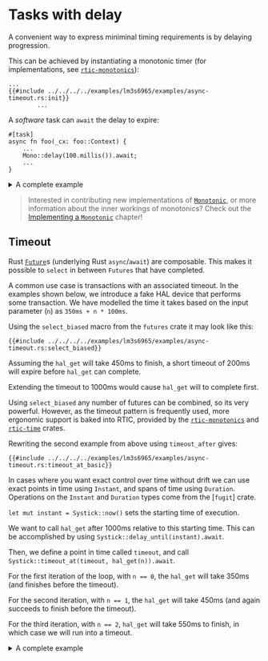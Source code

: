 # Tasks with delay

A convenient way to express miniminal timing requirements is by delaying progression.

This can be achieved by instantiating a monotonic timer (for implementations, see [`rtic-monotonics`]):

[`rtic-monotonics`]: https://github.com/rtic-rs/rtic/tree/master/rtic-monotonics
[`rtic-time`]: https://github.com/rtic-rs/rtic/tree/master/rtic-time
[`Monotonic`]: https://docs.rs/rtic-time/latest/rtic_time/trait.Monotonic.html
[Implementing a `Monotonic`]: ../monotonic_impl.md

```rust,noplayground
...
{{#include ../../../../examples/lm3s6965/examples/async-timeout.rs:init}}
        ...
```

A _software_ task can `await` the delay to expire:

```rust,noplayground
#[task]
async fn foo(_cx: foo::Context) {
    ...
    Mono::delay(100.millis()).await;
    ...
}

```

<details>
<summary>A complete example</summary>

```rust,noplayground
{{#include ../../../../examples/lm3s6965/examples/async-delay.rs}}
```

```console
$ cargo xtask qemu --verbose --example async-delay --features test-critical-section
```

```console
{{#include ../../../../ci/expected/lm3s6965/async-delay.run}}
```

</details>

> Interested in contributing new implementations of [`Monotonic`], or more information about the inner workings of monotonics?
> Check out the [Implementing a `Monotonic`] chapter!

## Timeout

Rust [`Future`]s (underlying Rust `async`/`await`) are composable. This makes it possible to `select` in between `Futures` that have completed.

[`Future`]: https://doc.rust-lang.org/std/future/trait.Future.html

A common use case is transactions with an associated timeout. In the examples shown below, we introduce a fake HAL device that performs some transaction. We have modelled the time it takes based on the input parameter (`n`) as `350ms + n * 100ms`.

Using the `select_biased` macro from the `futures` crate it may look like this:

```rust,noplayground,noplayground
{{#include ../../../../examples/lm3s6965/examples/async-timeout.rs:select_biased}}
```

Assuming the `hal_get` will take 450ms to finish, a short timeout of 200ms will expire before `hal_get` can complete.

Extending the timeout to 1000ms would cause `hal_get` will to complete first.

Using `select_biased` any number of futures can be combined, so its very powerful. However, as the timeout pattern is frequently used, more ergonomic support is baked into RTIC, provided by the [`rtic-monotonics`] and [`rtic-time`] crates.

Rewriting the second example from above using `timeout_after` gives:

```rust,noplayground
{{#include ../../../../examples/lm3s6965/examples/async-timeout.rs:timeout_at_basic}}
```

In cases where you want exact control over time without drift we can use exact points in time using `Instant`, and spans of time using `Duration`. Operations on the `Instant` and `Duration` types come from the [`fugit`] crate.

[fugit]: https://crates.io/crates/fugit

`let mut instant = Systick::now()` sets the starting time of execution.

We want to call `hal_get` after 1000ms relative to this starting time. This can be accomplished by using `Systick::delay_until(instant).await`.

Then, we define a point in time called `timeout`, and call `Systick::timeout_at(timeout, hal_get(n)).await`.

For the first iteration of the loop, with `n == 0`, the `hal_get` will take 350ms (and finishes before the timeout).

For the second iteration, with `n == 1`, the `hal_get` will take 450ms (and again succeeds to finish before the timeout).

For the third iteration, with `n == 2`, `hal_get` will take 550ms to finish, in which case we will run into a timeout.

<details>
<summary>A complete example</summary>

```rust,noplayground
{{#include ../../../../examples/lm3s6965/examples/async-timeout.rs}}
```

```console
$ cargo xtask qemu --verbose --example async-timeout --features test-critical-section
```

```console
{{#include ../../../../ci/expected/lm3s6965/async-timeout.run}}
```

</details>
